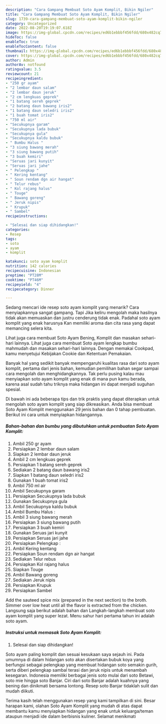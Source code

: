 ```yaml
---
description: "Cara Gampang Membuat Soto Ayam Komplit, Bikin Ngiler"
title: "Cara Gampang Membuat Soto Ayam Komplit, Bikin Ngiler"
slug: 1739-cara-gampang-membuat-soto-ayam-komplit-bikin-ngiler
category: Uncategorized
date: 2022-08-20T19:19:07.618Z
image: https://img-global.cpcdn.com/recipes/ed6b1ebbbf456fdd/680x482cq70/soto-ayam-komplit-foto-resep-utama.jpg
hideToc: false
enableToc: true
enableTocContent: false
thumbnail: https://img-global.cpcdn.com/recipes/ed6b1ebbbf456fdd/680x482cq70/soto-ayam-komplit-foto-resep-utama.jpg
cover: https://img-global.cpcdn.com/recipes/ed6b1ebbbf456fdd/680x482cq70/soto-ayam-komplit-foto-resep-utama.jpg
author: Admin
authorAv: notfound
ratingvalue: 3.5
reviewcount: 21
recipeingredient:
- "250 gr ayam"
- "2 lembar daun salam"
- "2 lembar daun jeruk"
- "2 cm lengkuas geprek"
- "1 batang sereh geprek"
- "2 batang daun bawang iris2"
- "1 batang daun seledri iris2"
- "1 buah tomat iris2"
- "750 ml air"
- "Secukupnya garam"
- "Secukupnya lada bubuk"
- "Secukupnya gula"
- "Secukupnya kaldu bubuk"
- " Bumbu Halus "
- "3 siung bawang merah"
- "3 siung bawang putih"
- "3 buah kemiri"
- "Seruas jari kunyit"
- "Seruas jari jahe"
- " Pelengkap "
- " Kering kentang"
- " Soun rendam dgn air hangat"
- " Telur rebus"
- " Kol rajang halus"
- " Touge"
- " Bawang goreng"
- " Jeruk nipis"
- " Krupuk"
- " Sambel"
recipeinstructions:

- "Selesai dan siap dihidangkan!"
categories:
- Resep
tags:
- soto
- ayam
- komplit

katakunci: soto ayam komplit 
nutrition: 142 calories
recipecuisine: Indonesian
preptime: "PT28M"
cooktime: "PT46M"
recipeyield: "4"
recipecategory: Dinner

---
```



Sedang mencari ide resep soto ayam komplit yang menarik? Cara menyiapkannya sangat gampang. Tapi Jika keliru mengolah maka hasilnya tidak akan memuaskan dan justru cenderung tidak enak. Padahal soto ayam komplit yang enak harusnya Kan memiliki aroma dan cita rasa yang dapat memancing selera kita.


Lihat juga cara membuat Soto Ayam Bening, Komplit dan masakan sehari-hari lainnya. Lihat juga cara membuat Soto ayam lengkap bumbu mahmudah dan masakan sehari-hari lainnya. Dengan memakai Cookpad, kamu menyetujui Kebijakan Cookie dan Ketentuan Pemakaian.

Banyak hal yang sedikit banyak mempengaruhi kualitas rasa dari soto ayam komplit, pertama dari jenis bahan, kemudian pemilihan bahan segar sampai cara mengolah dan menghidangkannya. Tak perlu pusing kalau mau menyiapkan soto ayam komplit yang enak di mana pun kamu berada, karena asal sudah tahu triknya maka hidangan ini dapat menjadi suguhan spesial.


Di bawah ini ada beberapa tips dan trik praktis yang dapat diterapkan untuk mengolah soto ayam komplit yang siap dikreasikan. Anda bisa membuat Soto Ayam Komplit menggunakan 29 jenis bahan dan 0 tahap pembuatan. Berikut ini cara untuk menyiapkan hidangannya.

<!--inarticleads1-->

##### Bahan-bahan dan bumbu yang dibutuhkan untuk pembuatan Soto Ayam Komplit:

1. Ambil 250 gr ayam
1. Persiapkan 2 lembar daun salam
1. Siapkan 2 lembar daun jeruk
1. Ambil 2 cm lengkuas geprek
1. Persiapkan 1 batang sereh geprek
1. Sediakan 2 batang daun bawang iris2
1. Siapkan 1 batang daun seledri iris2
1. Gunakan 1 buah tomat iris2
1. Ambil 750 ml air
1. Ambil Secukupnya garam
1. Persiapkan Secukupnya lada bubuk
1. Gunakan Secukupnya gula
1. Ambil Secukupnya kaldu bubuk
1. Ambil  Bumbu Halus :
1. Ambil 3 siung bawang merah
1. Persiapkan 3 siung bawang putih
1. Persiapkan 3 buah kemiri
1. Gunakan Seruas jari kunyit
1. Persiapkan Seruas jari jahe
1. Persiapkan  Pelengkap :
1. Ambil  Kering kentang
1. Persiapkan  Soun rendam dgn air hangat
1. Sediakan  Telur rebus
1. Persiapkan  Kol rajang halus
1. Siapkan  Touge
1. Ambil  Bawang goreng
1. Sediakan  Jeruk nipis
1. Persiapkan  Krupuk
1. Persiapkan  Sambel


Add the sauteed spice mix (prepared in the next section) to the broth. Simmer over low heat until all the flavor is extracted from the chicken. Langsung saja berikut adalah bahan dan Langkah-langkah membuat soto ayam komplit yang super lezat. Menu sahur hari pertama tahun ini adalah soto ayam. 

<!--inarticleads2-->

##### Instruksi untuk memasak Soto Ayam Komplit:


1. Selesai dan siap dihidangkan!

Soto ayam paling komplit dan sesuai kesukaan saya sejauh ini. Pada umumnya di dalam hidangan soto akan disertakan bubuk koya yang berfungsi sebagai pelengkap yang membuat hidangan soto semakin gurih, serta diberi pelengkap sambal terasi dan jeruk nipis untuk menambah kesegaran. Indonesia memiliki berbagai jenis soto mulai dari soto Betawi, soto mie hingga soto Banjar. Ciri dari soto Banjar adalah kuahnya yang bening dan dinikmati bersama lontong. Resep soto Banjar tidaklah sulit dan mudah diikuti. 

Terima kasih telah menggunakan resep yang kami tampilkan di sini. Besar harapan kami, olahan Soto Ayam Komplit yang mudah di atas dapat membantu kamu menyiapkan hidangan yang enak untuk keluarga/teman ataupun menjadi ide dalam berbisnis kuliner. Selamat menikmati
